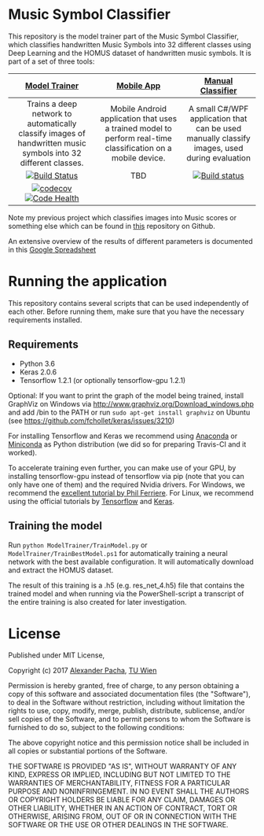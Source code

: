 # Music Symbol Classifier

This repository is the model trainer part of the Music Symbol Classifier, which classifies handwritten Music Symbols into 32 different classes using Deep Learning and the HOMUS dataset of handwritten music symbols. It is part of a set of three tools:

|[Model Trainer](https://github.com/apacha/MusicSymbolClassifier)|[Mobile App](https://github.com/apacha/MobileMusicSymbolClassifier)|[Manual Classifier](https://github.com/apacha/ManualMusicSymbolClassifier)|
|:----:|:-----:|:-----:|
|Trains a deep network to automatically classify images of handwritten music symbols into 32 different classes.|Mobile Android application that uses a trained model to perform real-time classification on a mobile device.|A small C#/WPF application that can be used manually classify images, used during evaluation|
|[![Build Status](https://travis-ci.org/apacha/MusicSymbolClassifier.svg?branch=master)](https://travis-ci.org/apacha/MusicSymbolClassifier)|TBD|[![Build status](https://ci.appveyor.com/api/projects/status/2lxb6eg6qnfj9jq5?svg=true)](https://ci.appveyor.com/project/apacha/manualmusicsymbolclassifier)|
|[![codecov](https://codecov.io/gh/apacha/MusicSymbolClassifier/branch/master/graph/badge.svg)](https://codecov.io/gh/apacha/MusicSymbolClassifier) [![Code Health](https://landscape.io/github/apacha/MusicSymbolClassifier/master/landscape.svg?style=flat)](https://landscape.io/github/apacha/MusicSymbolClassifier/master)|||

Note my previous project which classifies images into Music scores or something else which can be found in [this](https://github.com/apacha/MusicScoreClassifier) repository on Github.

An extensive overview of the results of different parameters is documented in this [Google Spreadsheet](https://docs.google.com/spreadsheets/d/1D9kHRhrOBogcrr5ko1DleCnHVKGGNkwbBc6_mnfA6XE/edit?usp=sharing)


# Running the application
This repository contains several scripts that can be used independently of each other. 
Before running them, make sure that you have the necessary requirements installed. 

## Requirements

- Python 3.6
- Keras 2.0.6
- Tensorflow 1.2.1 (or optionally tensorflow-gpu 1.2.1)

Optional: If you want to print the graph of the model being trained, install GraphViz on Windows via http://www.graphviz.org/Download_windows.php and add /bin to the PATH or run `sudo apt-get install graphviz` on Ubuntu (see https://github.com/fchollet/keras/issues/3210)

For installing Tensorflow and Keras we recommend using [Anaconda](https://www.continuum.io/downloads) or 
[Miniconda](https://conda.io/miniconda.html) as Python distribution (we did so for preparing Travis-CI and it worked).

To accelerate training even further, you can make use of your GPU, by installing tensorflow-gpu instead of tensorflow
via pip (note that you can only have one of them) and the required Nvidia drivers. For Windows, we recommend the
[excellent tutorial by Phil Ferriere](https://github.com/philferriere/dlwin). For Linux, we recommend using the
 official tutorials by [Tensorflow](https://www.tensorflow.org/install/) and [Keras](https://keras.io/#installation).

## Training the model

Run `python ModelTrainer/TrainModel.py` or `ModelTrainer/TrainBestModel.ps1` for automatically training a neural network with the best available configuration. It will automatically download and extract the HOMUS dataset.

The result of this training is a .h5 (e.g. res_net_4.h5) file that contains the trained model and when running via the PowerShell-script a transcript of the entire training is also created for later investigation.

# License

Published under MIT License,

Copyright (c) 2017 [Alexander Pacha](http://alexanderpacha.com), [TU Wien](https://www.ims.tuwien.ac.at/people/alexander-pacha)

Permission is hereby granted, free of charge, to any person obtaining a copy
of this software and associated documentation files (the "Software"), to deal
in the Software without restriction, including without limitation the rights
to use, copy, modify, merge, publish, distribute, sublicense, and/or sell
copies of the Software, and to permit persons to whom the Software is
furnished to do so, subject to the following conditions:

The above copyright notice and this permission notice shall be included in all
copies or substantial portions of the Software.

THE SOFTWARE IS PROVIDED "AS IS", WITHOUT WARRANTY OF ANY KIND, EXPRESS OR
IMPLIED, INCLUDING BUT NOT LIMITED TO THE WARRANTIES OF MERCHANTABILITY,
FITNESS FOR A PARTICULAR PURPOSE AND NONINFRINGEMENT. IN NO EVENT SHALL THE
AUTHORS OR COPYRIGHT HOLDERS BE LIABLE FOR ANY CLAIM, DAMAGES OR OTHER
LIABILITY, WHETHER IN AN ACTION OF CONTRACT, TORT OR OTHERWISE, ARISING FROM,
OUT OF OR IN CONNECTION WITH THE SOFTWARE OR THE USE OR OTHER DEALINGS IN THE
SOFTWARE.
